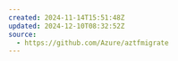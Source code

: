 ```yaml
---
created: 2024-11-14T15:51:48Z
updated: 2024-12-10T08:32:52Z
source:
  - https://github.com/Azure/aztfmigrate
---
```

